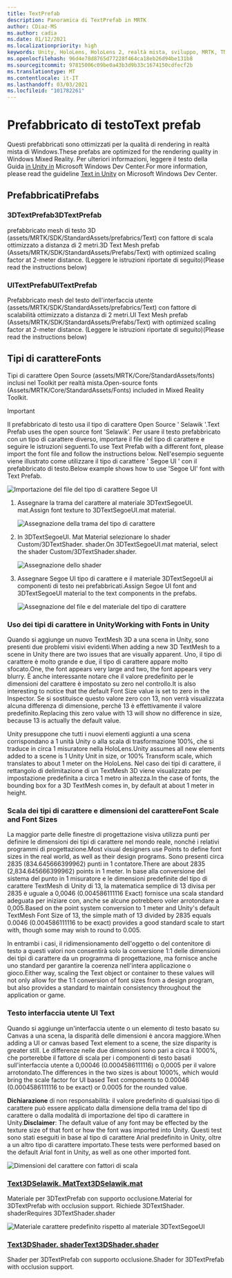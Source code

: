 ```yaml
---
title: TextPrefab
description: Panoramica di TextPrefab in MRTK
author: CDiaz-MS
ms.author: cadia
ms.date: 01/12/2021
ms.localizationpriority: high
keywords: Unity, HoloLens, HoloLens 2, realtà mista, sviluppo, MRTK, TMP,
ms.openlocfilehash: 96d4e78d8765d77228f464ca18eb26d94be131b8
ms.sourcegitcommit: 97815006c09be0a43b3d9b33c1674150cdfecf2b
ms.translationtype: MT
ms.contentlocale: it-IT
ms.lasthandoff: 03/03/2021
ms.locfileid: "101782261"
---
```

# <a name="text-prefab"></a><span data-ttu-id="7e2bc-104">Prefabbricato di testo</span><span class="sxs-lookup"><span data-stu-id="7e2bc-104">Text prefab</span></span>

<span data-ttu-id="7e2bc-105">Questi prefabbricati sono ottimizzati per la qualità di rendering in realtà mista di Windows.</span><span class="sxs-lookup"><span data-stu-id="7e2bc-105">These prefabs are optimized for the rendering quality in Windows Mixed Reality.</span></span> <span data-ttu-id="7e2bc-106">Per ulteriori informazioni, leggere il testo della Guida [in Unity in](https://docs.microsoft.com/windows/mixed-reality/text-in-unity) Microsoft Windows Dev Center.</span><span class="sxs-lookup"><span data-stu-id="7e2bc-106">For more information, please read the guideline [Text in Unity](https://docs.microsoft.com/windows/mixed-reality/text-in-unity) on Microsoft Windows Dev Center.</span></span>

## <a name="prefabs"></a><span data-ttu-id="7e2bc-107">Prefabbricati</span><span class="sxs-lookup"><span data-stu-id="7e2bc-107">Prefabs</span></span>

### <a name="3dtextprefab"></a><span data-ttu-id="7e2bc-108">3DTextPrefab</span><span class="sxs-lookup"><span data-stu-id="7e2bc-108">3DTextPrefab</span></span>

<span data-ttu-id="7e2bc-109">prefabbricato mesh di testo 3D (assets/MRTK/SDK/StandardAssets/prefabrics/Text) con fattore di scala ottimizzato a distanza di 2 metri.</span><span class="sxs-lookup"><span data-stu-id="7e2bc-109">3D Text Mesh prefab (Assets/MRTK/SDK/StandardAssets/Prefabs/Text) with optimized scaling factor at 2-meter distance.</span></span> <span data-ttu-id="7e2bc-110">(Leggere le istruzioni riportate di seguito)</span><span class="sxs-lookup"><span data-stu-id="7e2bc-110">(Please read the instructions below)</span></span>

### <a name="uitextprefab"></a><span data-ttu-id="7e2bc-111">UITextPrefab</span><span class="sxs-lookup"><span data-stu-id="7e2bc-111">UITextPrefab</span></span>

<span data-ttu-id="7e2bc-112">Prefabbricato mesh del testo dell'interfaccia utente (assets/MRTK/SDK/StandardAssets/prefabrics/Text) con fattore di scalabilità ottimizzato a distanza di 2 metri.</span><span class="sxs-lookup"><span data-stu-id="7e2bc-112">UI Text Mesh prefab (Assets/MRTK/SDK/StandardAssets/Prefabs/Text) with optimized scaling factor at 2-meter distance.</span></span> <span data-ttu-id="7e2bc-113">(Leggere le istruzioni riportate di seguito)</span><span class="sxs-lookup"><span data-stu-id="7e2bc-113">(Please read the instructions below)</span></span>

## <a name="fonts"></a><span data-ttu-id="7e2bc-114">Tipi di carattere</span><span class="sxs-lookup"><span data-stu-id="7e2bc-114">Fonts</span></span>

<span data-ttu-id="7e2bc-115">Tipi di carattere Open Source (assets/MRTK/Core/StandardAssets/fonts) inclusi nel Toolkit per realtà mista.</span><span class="sxs-lookup"><span data-stu-id="7e2bc-115">Open-source fonts (Assets/MRTK/Core/StandardAssets/Fonts) included in Mixed Reality Toolkit.</span></span>

> [!IMPORTANT]
> <span data-ttu-id="7e2bc-116">Il prefabbricato di testo usa il tipo di carattere Open Source ' Selawik '.</span><span class="sxs-lookup"><span data-stu-id="7e2bc-116">Text Prefab uses the open source font 'Selawik'.</span></span> <span data-ttu-id="7e2bc-117">Per usare il testo prefabbricato con un tipo di carattere diverso, importare il file del tipo di carattere e seguire le istruzioni seguenti.</span><span class="sxs-lookup"><span data-stu-id="7e2bc-117">To use Text Prefab with a different font, please import the font file and follow the instructions below.</span></span> <span data-ttu-id="7e2bc-118">Nell'esempio seguente viene illustrato come utilizzare il tipo di carattere ' Segoe UI ' con il prefabbricato di testo.</span><span class="sxs-lookup"><span data-stu-id="7e2bc-118">Below example shows how to use 'Segoe UI' font with Text Prefab.</span></span>

![Importazione del file del tipo di carattere Segoe UI](images/text-prefab/TextPrefabInstructions01.png)

1. <span data-ttu-id="7e2bc-120">Assegnare la trama del carattere al materiale 3DTextSegoeUI. mat.</span><span class="sxs-lookup"><span data-stu-id="7e2bc-120">Assign font texture to 3DTextSegoeUI.mat material.</span></span>

    ![Assegnazione della trama del tipo di carattere](images/text-prefab/TextPrefabInstructions02.png)

1. <span data-ttu-id="7e2bc-122">In 3DTextSegoeUI. Mat Material selezionare lo shader Custom/3DTextShader. shader.</span><span class="sxs-lookup"><span data-stu-id="7e2bc-122">On 3DTextSegoeUI.mat material, select the shader Custom/3DTextShader.shader.</span></span>

    ![Assegnazione dello shader](images/text-prefab/TextPrefabInstructions03.png)

1. <span data-ttu-id="7e2bc-124">Assegnare Segoe UI tipo di carattere e il materiale 3DTextSegoeUI ai componenti di testo nei prefabbricati.</span><span class="sxs-lookup"><span data-stu-id="7e2bc-124">Assign Segoe UI font and 3DTextSegoeUI material to the text components in the prefabs.</span></span>

    ![Assegnazione del file e del materiale del tipo di carattere](images/text-prefab/TextPrefabInstructions04.png)

### <a name="working-with-fonts-in-unity"></a><span data-ttu-id="7e2bc-126">Uso dei tipi di carattere in Unity</span><span class="sxs-lookup"><span data-stu-id="7e2bc-126">Working with Fonts in Unity</span></span>

<span data-ttu-id="7e2bc-127">Quando si aggiunge un nuovo TextMesh 3D a una scena in Unity, sono presenti due problemi visivi evidenti.</span><span class="sxs-lookup"><span data-stu-id="7e2bc-127">When adding a new 3D TextMesh to a scene in Unity there are two issues that are visually apparent.</span></span> <span data-ttu-id="7e2bc-128">Uno, il tipo di carattere è molto grande e due, il tipo di carattere appare molto sfocato.</span><span class="sxs-lookup"><span data-stu-id="7e2bc-128">One, the font appears very large and two, the font appears very blurry.</span></span> <span data-ttu-id="7e2bc-129">È anche interessante notare che il valore predefinito per le dimensioni del carattere è impostato su zero nel controllo.</span><span class="sxs-lookup"><span data-stu-id="7e2bc-129">It is also interesting to notice that the default Font Size value is set to zero in the Inspector.</span></span> <span data-ttu-id="7e2bc-130">Se si sostituisce questo valore zero con 13, non verrà visualizzata alcuna differenza di dimensione, perché 13 è effettivamente il valore predefinito.</span><span class="sxs-lookup"><span data-stu-id="7e2bc-130">Replacing this zero value with 13 will show no difference in size, because 13 is actually the default value.</span></span>

<span data-ttu-id="7e2bc-131">Unity presuppone che tutti i nuovi elementi aggiunti a una scena corrispondano a 1 unità Unity o alla scala di trasformazione 100%, che si traduce in circa 1 misuratore nella HoloLens.</span><span class="sxs-lookup"><span data-stu-id="7e2bc-131">Unity assumes all new elements added to a scene is 1 Unity Unit in size, or 100%  Transform scale, which translates to about 1 meter on the HoloLens.</span></span> <span data-ttu-id="7e2bc-132">Nel caso dei tipi di carattere, il rettangolo di delimitazione di un TextMesh 3D viene visualizzato per impostazione predefinita a circa 1 metro in altezza.</span><span class="sxs-lookup"><span data-stu-id="7e2bc-132">In the case of fonts, the bounding box for a 3D TextMesh comes in, by default at about 1 meter in height.</span></span>

### <a name="font-scale-and-font-sizes"></a><span data-ttu-id="7e2bc-133">Scala dei tipi di carattere e dimensioni del carattere</span><span class="sxs-lookup"><span data-stu-id="7e2bc-133">Font Scale and Font Sizes</span></span>

<span data-ttu-id="7e2bc-134">La maggior parte delle finestre di progettazione visiva utilizza punti per definire le dimensioni dei tipi di carattere nel mondo reale, nonché i relativi programmi di progettazione.</span><span class="sxs-lookup"><span data-stu-id="7e2bc-134">Most visual designers use Points to define font sizes in the real world, as well as their design programs.</span></span> <span data-ttu-id="7e2bc-135">Sono presenti circa 2835 (834.645666399962) punti in 1 contatore.</span><span class="sxs-lookup"><span data-stu-id="7e2bc-135">There are about 2835 (2,834.645666399962) points in 1 meter.</span></span> <span data-ttu-id="7e2bc-136">In base alla conversione del sistema del punto in 1 misuratore e le dimensioni predefinite del tipo di carattere TextMesh di Unity di 13, la matematica semplice di 13 divisa per 2835 è uguale a 0,0046 (0.004586111116 Exact) fornisce una scala standard adeguata per iniziare con, anche se alcune potrebbero voler arrotondare a 0,005.</span><span class="sxs-lookup"><span data-stu-id="7e2bc-136">Based on the point system conversion to 1 meter and Unity's default TextMesh Font Size of 13, the simple math of 13 divided by 2835 equals 0.0046 (0.004586111116 to be exact) provides a good standard scale to start with, though some may wish to round to 0.005.</span></span>

<span data-ttu-id="7e2bc-137">In entrambi i casi, il ridimensionamento dell'oggetto o del contenitore di testo a questi valori non consentirà solo la conversione 1:1 delle dimensioni dei tipi di carattere da un programma di progettazione, ma fornisce anche uno standard per garantire la coerenza nell'intera applicazione o gioco.</span><span class="sxs-lookup"><span data-stu-id="7e2bc-137">Either way, scaling the Text object or container to these values will not only allow for the 1:1 conversion of font sizes from a design program, but also provides a standard to maintain consistency throughout the application or game.</span></span>

### <a name="ui-text"></a><span data-ttu-id="7e2bc-138">Testo interfaccia utente </span><span class="sxs-lookup"><span data-stu-id="7e2bc-138">UI Text</span></span>

<span data-ttu-id="7e2bc-139">Quando si aggiunge un'interfaccia utente o un elemento di testo basato su Canvas a una scena, la disparità delle dimensioni è ancora maggiore.</span><span class="sxs-lookup"><span data-stu-id="7e2bc-139">When adding a UI or canvas based Text element to a scene, the size disparity is greater still.</span></span> <span data-ttu-id="7e2bc-140">Le differenze nelle due dimensioni sono pari a circa il 1000%, che porterebbe il fattore di scala per i componenti di testo basati sull'interfaccia utente a 0,00046 (0.0004586111116) o 0,0005 per il valore arrotondato.</span><span class="sxs-lookup"><span data-stu-id="7e2bc-140">The differences in the two sizes is about 1000%, which would bring the scale factor for UI based Text components to 0.00046 (0.0004586111116 to be exact) or 0.0005 for the rounded value.</span></span>

<span data-ttu-id="7e2bc-141">**Dichiarazione** di non responsabilità: il valore predefinito di qualsiasi tipo di carattere può essere applicato dalla dimensione della trama del tipo di carattere o dalla modalità di importazione del tipo di carattere in Unity.</span><span class="sxs-lookup"><span data-stu-id="7e2bc-141">**Disclaimer**: The default value of any font may be effected by the texture size of that font or how the font was imported into Unity.</span></span> <span data-ttu-id="7e2bc-142">Questi test sono stati eseguiti in base al tipo di carattere Arial predefinito in Unity, oltre a un altro tipo di carattere importato.</span><span class="sxs-lookup"><span data-stu-id="7e2bc-142">These tests were performed based on the default Arial font in Unity, as well as one other imported font.</span></span>

![Dimensioni del carattere con fattori di scala](images/text-prefab/TextPrefabInstructions07.png)

### <a name="text3dselawikmat"></a>[<span data-ttu-id="7e2bc-144">Text3DSelawik. Mat</span><span class="sxs-lookup"><span data-stu-id="7e2bc-144">Text3DSelawik.mat</span></span>](https://github.com/microsoft/MixedRealityToolkit-Unity/tree/mrtk_development/Assets/MRTK/Core/StandardAssets/Materials)

<span data-ttu-id="7e2bc-145">Materiale per 3DTextPrefab con supporto occlusione.</span><span class="sxs-lookup"><span data-stu-id="7e2bc-145">Material for 3DTextPrefab with occlusion support.</span></span> <span data-ttu-id="7e2bc-146">Richiede 3DTextShader. shader</span><span class="sxs-lookup"><span data-stu-id="7e2bc-146">Requires 3DTextShader.shader</span></span>

![Materiale carattere predefinito rispetto al materiale 3DTextSegoeUI](images/text-prefab/TextPrefabInstructions06.png)

### <a name="text3dshadershader"></a>[<span data-ttu-id="7e2bc-148">Text3DShader. shader</span><span class="sxs-lookup"><span data-stu-id="7e2bc-148">Text3DShader.shader</span></span>](https://github.com/microsoft/MixedRealityToolkit-Unity/tree/mrtk_development/Assets/MRTK/Core/StandardAssets/Shaders)

<span data-ttu-id="7e2bc-149">Shader per 3DTextPrefab con supporto occlusione.</span><span class="sxs-lookup"><span data-stu-id="7e2bc-149">Shader for 3DTextPrefab with occlusion support.</span></span>
